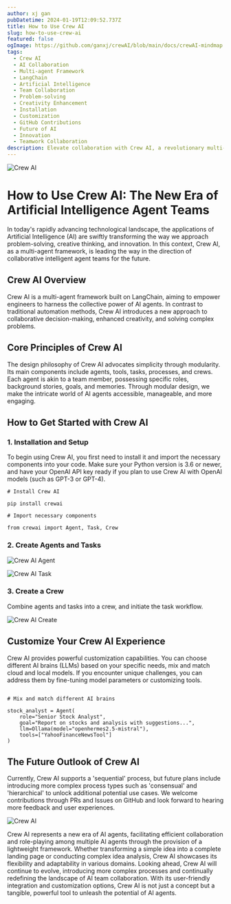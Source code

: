 ```yaml
---
author: xj gan
pubDatetime: 2024-01-19T12:09:52.737Z
title: How to Use Crew AI
slug: how-to-use-crew-ai
featured: false
ogImage: https://github.com/ganxj/crewAI/blob/main/docs/crewAI-mindmap.png
tags:
  - Crew AI
  - AI Collaboration
  - Multi-agent Framework
  - LangChain
  - Artificial Intelligence
  - Team Collaboration
  - Problem-solving
  - Creativity Enhancement
  - Installation
  - Customization
  - GitHub Contributions
  - Future of AI
  - Innovation
  - Teamwork Collaboration
description: Elevate collaboration with Crew AI, a revolutionary multi-agent framework. Unleash AI's collective power, fostering creativity and efficient problem-solving. Install, customize, and join the future of AI teamwork with Crew AI.
---
```


![Crew AI](@assets/images/how-to-use.jpg)

# How to Use Crew AI: The New Era of Artificial Intelligence Agent Teams

In today's rapidly advancing technological landscape, the applications of Artificial Intelligence (AI) are swiftly transforming the way we approach problem-solving, creative thinking, and innovation. In this context, Crew AI, as a multi-agent framework, is leading the way in the direction of collaborative intelligent agent teams for the future.

## Crew AI Overview

Crew AI is a multi-agent framework built on LangChain, aiming to empower engineers to harness the collective power of AI agents. In contrast to traditional automation methods, Crew AI introduces a new approach to collaborative decision-making, enhanced creativity, and solving complex problems.

## Core Principles of Crew AI

The design philosophy of Crew AI advocates simplicity through modularity. Its main components include agents, tools, tasks, processes, and crews. Each agent is akin to a team member, possessing specific roles, background stories, goals, and memories. Through modular design, we make the intricate world of AI agents accessible, manageable, and more engaging.

## How to Get Started with Crew AI

### 1. Installation and Setup

To begin using Crew AI, you first need to install it and import the necessary components into your code. Make sure your Python version is 3.6 or newer, and have your OpenAI API key ready if you plan to use Crew AI with OpenAI models (such as GPT-3 or GPT-4).

```pythonCopy code
# Install Crew AI

pip install crewai

# Import necessary components

from crewai import Agent, Task, Crew
```

### 2. Create Agents and Tasks

![Crew AI Agent](@assets/images/agent-code.png)

![Crew AI Task](@assets/images/task-code.png)

### 3. Create a Crew

Combine agents and tasks into a crew, and initiate the task workflow.

![Crew AI Create](@assets/images/create-crew.png)

## Customize Your Crew AI Experience

Crew AI provides powerful customization capabilities. You can choose different AI brains (LLMs) based on your specific needs, mix and match cloud and local models. If you encounter unique challenges, you can address them by fine-tuning model parameters or customizing tools.

```pythonCopy code

# Mix and match different AI brains

stock_analyst = Agent(
    role="Senior Stock Analyst",
    goal="Report on stocks and analysis with suggestions...",
    llm=Ollama(model="openhermes2.5-mistral"),
    tools=["YahooFinanceNewsTool"]
)
```

## The Future Outlook of Crew AI

Currently, Crew AI supports a 'sequential' process, but future plans include introducing more complex process types such as 'consensual' and 'hierarchical' to unlock additional potential use cases. We welcome contributions through PRs and Issues on GitHub and look forward to hearing more feedback and user experiences.

![Crew AI](@assets/images/how-to-use2.jpg)

Crew AI represents a new era of AI agents, facilitating efficient collaboration and role-playing among multiple AI agents through the provision of a lightweight framework. Whether transforming a simple idea into a complete landing page or conducting complex idea analysis, Crew AI showcases its flexibility and adaptability in various domains. Looking ahead, Crew AI will continue to evolve, introducing more complex processes and continually redefining the landscape of AI team collaboration. With its user-friendly integration and customization options, Crew AI is not just a concept but a tangible, powerful tool to unleash the potential of AI agents.
